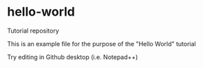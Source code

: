 # hello-world
Tutorial repository

This is an example file for the purpose of the "Hello World" tutorial

Try editing in Github desktop (i.e. Notepad++)
